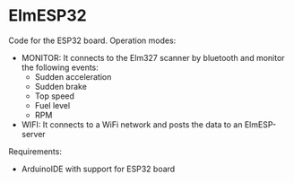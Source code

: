# ElmESP32

Code for the ESP32 board.
Operation modes: 
- MONITOR: It connects to the Elm327 scanner by bluetooth and monitor the following events:
    - Sudden acceleration
    - Sudden brake
    - Top speed
    - Fuel level
    - RPM
- WIFI: It connects to a WiFi network and posts the data to an ElmESP-server

Requirements:
- ArduinoIDE with support for ESP32 board